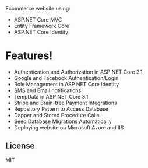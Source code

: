 Ecommerce website using:

  - ASP.NET Core MVC
  - Entity Framework Core
  - ASP.NET Core Identity

# Features!

  - Authentication and Authorization in ASP NET Core 3.1
  - Google and Facebook Authentication/Login
  - Role Management in ASP NET Core Identity
  - SMS and Email notifications
  - TempData in ASP NET Core 3.1
  - Stripe and Brain-tree Payment Integrations
  - Repository Pattern to Access Database
  - Dapper and Stored Procedure Calls
  - Seed Database Migrations Automatically
  - Deploying website on Microsoft Azure and IIS


License
----

MIT
